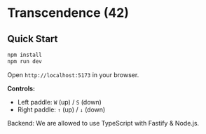 # Transcendence (42)

## Quick Start

```bash
npm install
npm run dev
```

Open `http://localhost:5173` in your browser.

**Controls:**
- Left paddle: `W` (up) / `S` (down)
- Right paddle: `↑` (up) / `↓` (down)


Backend:
We are allowed to use TypeScript with Fastify & Node.js.